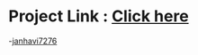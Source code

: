 # Project Link : [Click here](https://mohit5upadhyay.github.io/WeatherApplication/)
-[janhavi7276](https://github.com/janhavi7276)
